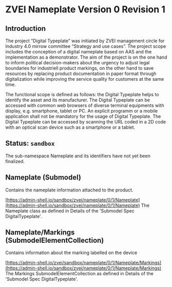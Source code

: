# ZVEI Nameplate Version 0 Revision 1

## Introduction

The project “Digital Typeplate” was initiated by ZVEI management circle for Industry 4.0 mirrow committee “Strategy and use cases”. The project scope includes the conception of a digital nameplate based on AAS and the implementation as a demonstrator. The aim of the project is on the one hand to inform political decision-makers about the urgency to adjust legal boundaries for industriell product markings, on the other hand to save resources by replacing product documentation in paper format through digitalization while improving the service quality for customers at the same time.

The functional scope is defined as follows: the Digital Typeplate helps to identify the asset and its manufacturer. The Digital Typeplate can be accessed with common web browsers of diverse terminal equipments with display, e.g. smartphone, tablet or PC. An explicit programm or a mobile application shall not be mandatory for the usage of Digital Typeplate. The Digital Typeplate can be accessed by scanning the URL coded in a 2D code with an optical scan device such as a smartphone or a tablet.


## Status: `sandbox`
The sub-namespace Nameplate and its identifiers have not yet been finalized.



## Nameplate (Submodel)
Contains the nameplate information attached to the product.

[https://admin-shell.io/sandbox/zvei/nameplate/0/1/Nameplate](https://admin-shell.io/sandbox/zvei/nameplate/0/1/Nameplate) The Nameplate class as defined in Details of the 'Submodel Spec DigitalTypeplate'.

## Nameplate/Markings (SubmodelElementCollection)
Contains information about the marking labelled on the device

[https://admin-shell.io/zvei/sandbox/nameplate/0/1/Nameplate/Markings](https://admin-shell.io/sandbox/zvei/nameplate/0/1/Nameplate/Markings) The Markings SubmodelElementCollection as defined in Details of the 'Submodel Spec DigitalTypeplate'.
